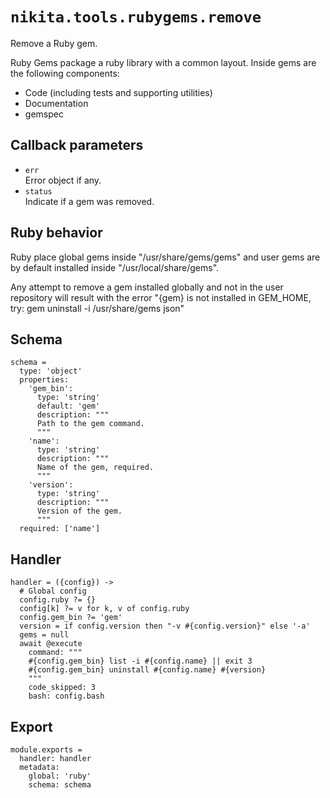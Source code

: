 
# `nikita.tools.rubygems.remove`

Remove a Ruby gem.

Ruby Gems package a ruby library with a common layout. Inside gems are the 
following components:

- Code (including tests and supporting utilities)
- Documentation
- gemspec   

## Callback parameters

* `err`   
  Error object if any.   
* `status`   
  Indicate if a gem was removed.   

## Ruby behavior

Ruby place global gems inside "/usr/share/gems/gems" and user gems are by 
default installed inside "/usr/local/share/gems".

Any attempt to remove a gem installed globally and not in the user repository 
will result with the error "{gem} is not installed in GEM_HOME, try: gem 
uninstall -i /usr/share/gems json"

## Schema

    schema =
      type: 'object'
      properties:
        'gem_bin':
          type: 'string'
          default: 'gem'
          description: """
          Path to the gem command.
          """
        'name':
          type: 'string'
          description: """
          Name of the gem, required.
          """
        'version':
          type: 'string'
          description: """
          Version of the gem.
          """
      required: ['name']

## Handler

    handler = ({config}) ->
      # Global config
      config.ruby ?= {}
      config[k] ?= v for k, v of config.ruby
      config.gem_bin ?= 'gem'
      version = if config.version then "-v #{config.version}" else '-a'
      gems = null
      await @execute
        command: """
        #{config.gem_bin} list -i #{config.name} || exit 3
        #{config.gem_bin} uninstall #{config.name} #{version}
        """
        code_skipped: 3
        bash: config.bash

## Export

    module.exports =
      handler: handler
      metadata:
        global: 'ruby'
        schema: schema
